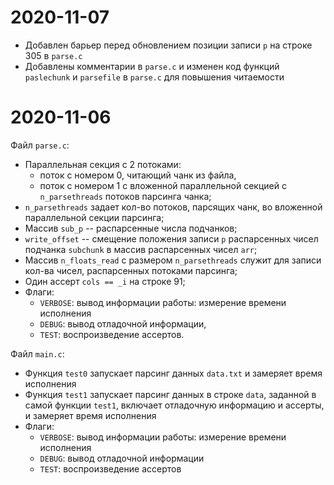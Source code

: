 # 2020-11-07

- Добавлен барьер перед обновлением позиции записи `p` на строке 305 в `parse.c`
- Добавлены комментарии в `parse.c` и изменен код функций `paslechunk` и `parsefile` в `parse.c` для повышения читаемости


# 2020-11-06

Файл `parse.c`:
- Параллельная секция с 2 потоками:
  - поток с номером 0, читающий чанк из файла,
  - поток с номером 1 с вложенной параллельной секцией с `n_parsethreads` потоков парсинга чанка;
- `n_parsethreads` задает кол-во потоков, парсящих чанк, во вложенной параллельной секции парсинга;
- Массив `sub_p` -- распарсенные числа подчанков;
- `write_offset` -- смещение положения записи `p` распарсенных чисел подчанка `subchunk` в массив распарсенных чисел `arr`;
- Массив `n_floats_read` с размером `n_parsethreads` служит для записи кол-ва чисел, распарсенных потоками парсинга;
- Один ассерт `cols == _i` на строке 91;
- Флаги:
  - `VERBOSE`: вывод информации работы: измерение времени исполнения
  - `DEBUG`: вывод отладочной информации,
  - `TEST`: воспроизведение ассертов.

Файл `main.c`:
- Функция `test0` запускает парсинг данных `data.txt` и замеряет время исполнения
- Функция `test1` запускает парсинг данных в строке `data`, заданной в самой функции `test1`,
  включает отладочную информацию и ассерты, и замеряет время исполнения
- Флаги:
  - `VERBOSE`: вывод информации работы: измерение времени исполнения
  - `DEBUG`: вывод отладочной информации
  - `TEST`: воспроизведение ассертов